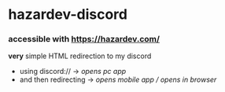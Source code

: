 # hazardev-discord

### accessible with https://hazardev.com/


**very** simple HTML redirection to my discord
* using discord:// -> *opens pc app*
* and then redirecting -> *opens mobile app / opens in browser*
